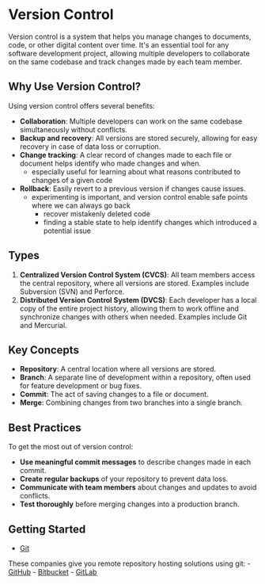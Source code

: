 # Version Control

Version control is a system that helps you manage changes to documents, code, or other digital content over time. 
It's an essential tool for any software development project, allowing multiple developers to collaborate on the same codebase and track changes made by each team member.

## Why Use Version Control?

Using version control offers several benefits:
* **Collaboration**: Multiple developers can work on the same codebase simultaneously without conflicts.
* **Backup and recovery**: All versions are stored securely, allowing for easy recovery in case of data loss or corruption.
* **Change tracking**: A clear record of changes made to each file or document helps identify who made changes and when.
  * especially useful for learning about what reasons contributed to changes of a given code
* **Rollback**: Easily revert to a previous version if changes cause issues.
  * experimenting is important, and version control enable safe points where we can always go back
    * recover mistakenly deleted code
    * finding a stable state to help identify changes which introduced a potential issue

## Types

1. **Centralized Version Control System (CVCS)**: All team members access the central repository, where all versions are stored. Examples include Subversion (SVN) and Perforce.
2. **Distributed Version Control System (DVCS)**: Each developer has a local copy of the entire project history, allowing them to work offline and synchronize changes with others when needed. Examples include Git and Mercurial.

## Key Concepts

* **Repository**: A central location where all versions are stored.
* **Branch**: A separate line of development within a repository, often used for feature development or bug fixes.
* **Commit**: The act of saving changes to a file or document.
* **Merge**: Combining changes from two branches into a single branch.

## Best Practices

To get the most out of version control:
* **Use meaningful commit messages** to describe changes made in each commit.
* **Create regular backups** of your repository to prevent data loss.
* **Communicate with team members** about changes and updates to avoid conflicts.
* **Test thoroughly** before merging changes into a production branch.

## Getting Started

- [Git](/topics/programming/foundation/version-control/git.md)

These companies give you remote repository hosting solutions using git:
    - [GitHub](https://github.com/)
    - [Bitbucket](https://bitbucket.org/)
    - [GitLab](https://gitlab.com/)
